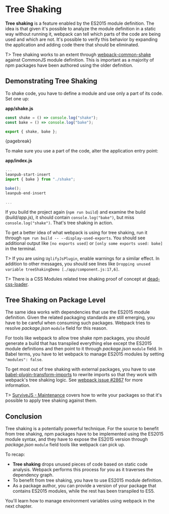 # Tree Shaking

**Tree shaking** is a feature enabled by the ES2015 module definition. The idea is that given it's possible to analyze the module definition in a static way without running it, webpack can tell which parts of the code are being used and which are not. It's possible to verify this behavior by expanding the application and adding code there that should be eliminated.

T> Tree shaking works to an extent through [webpack-common-shake](https://www.npmjs.com/package/webpack-common-shake) against CommonJS module definition. This is important as a majority of npm packages have been authored using the older definition.

## Demonstrating Tree Shaking

To shake code, you have to define a module and use only a part of its code. Set one up:

**app/shake.js**

```javascript
const shake = () => console.log("shake");
const bake = () => console.log("bake");

export { shake, bake };
```

{pagebreak}

To make sure you use a part of the code, alter the application entry point:

**app/index.js**

```javascript
...
leanpub-start-insert
import { bake } from "./shake";

bake();
leanpub-end-insert

...
```

If you build the project again (`npm run build`) and examine the build (*build/app.js*), it should contain `console.log("bake")`, but miss `console.log("shake")`. That's tree shaking in action.

To get a better idea of what webpack is using for tree shaking, run it through `npm run build -- --display-used-exports`. You should see additional output like `[no exports used]` or `[only some exports used: bake]` in the terminal.

T> If you are using `UglifyJsPlugin`, enable warnings for a similar effect. In addition to other messages, you should see lines like `Dropping unused variable treeShakingDemo [./app/component.js:17,6]`.

T> There is a CSS Modules related tree shaking proof of concept at [dead-css-loader](https://github.com/simlrh/dead-css-loader).

## Tree Shaking on Package Level

The same idea works with dependencies that use the ES2015 module definition. Given the related packaging standards are still emerging, you have to be careful when consuming such packages. Webpack tries to resolve *package.json* `module` field for this reason.

For tools like webpack to allow tree shake npm packages, you should generate a build that has transpiled everything else except the ES2015 module definitions and then point to it through *package.json* `module` field. In Babel terms, you have to let webpack to manage ES2015 modules by setting `"modules": false`.

To get most out of tree shaking with external packages, you have to use [babel-plugin-transform-imports](https://www.npmjs.com/package/babel-plugin-transform-imports) to rewrite imports so that they work with webpack's tree shaking logic. See [webpack issue #2867](https://github.com/webpack/webpack/issues/2867) for more information.

T> [SurviveJS - Maintenance](https://survivejs.com/maintenance/packaging/building/) covers how to write your  packages so that it's possible to apply tree shaking against them.

## Conclusion

Tree shaking is a potentially powerful technique. For the source to benefit from tree shaking, npm packages have to be implemented using the ES2015 module syntax, and they have to expose the ES2015 version through *package.json* `module` field tools like webpack can pick up.

To recap:

* **Tree shaking** drops unused pieces of code based on static code analysis. Webpack performs this process for you as it traverses the dependency graph.
* To benefit from tree shaking, you have to use ES2015 module definition.
* As a package author, you can provide a version of your package that contains ES2015 modules, while the rest has been transpiled to ES5.

You'll learn how to manage environment variables using webpack in the next chapter.
